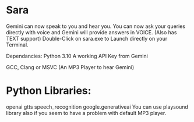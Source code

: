 # Sara
 Gemini can now speak to you and hear you. You can now ask your queries directly with voice and Gemini will provide answers in VOICE.   (Also has TEXT support)
 Double-Click on sara.exe to Launch directly on your Terminal.

 Dependancies:
 Python 3.10
 A working API Key from Gemini
  
 GCC, Clang or MSVC
 (An MP3 Player to hear Gemini)

 # Python Libraries:
 openai
 gtts
 speech_recognition
 google.generativeai
You can use playsound library also if you seem to have a problem with default MP3 player.
